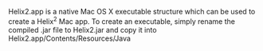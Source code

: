 Helix2.app is a native Mac OS X executable structure which can be used to create a Helix<sup>2</sup> Mac app. To create an executable, simply rename the compiled .jar file to Helix2.jar and copy it into Helix2.app/Contents/Resources/Java